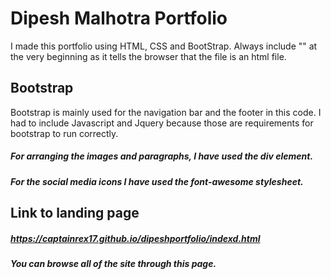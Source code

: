 # Dipesh Malhotra Portfolio
I made this portfolio using HTML, CSS and BootStrap. 
Always include "<!doctype html>" at the very beginning as it tells the
browser that the file is an html file.
## Bootstrap 
Bootstrap is mainly used for the navigation bar and the footer in this code.
I had to include Javascript and Jquery because those are requirements for 
bootstrap to run correctly.

##### For arranging the images and paragraphs, I have used the div element.

##### For the social media icons I have used the font-awesome stylesheet.


## Link to landing page

##### https://captainrex17.github.io/dipeshportfolio/indexd.html
##### You can browse all of the site through this page.
